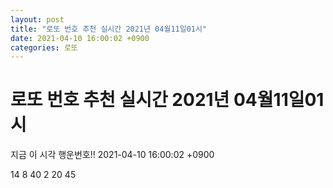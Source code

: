 ```yaml
---
layout: post
title: "로또 번호 추천 실시간 2021년 04월11일01시"
date: 2021-04-10 16:00:02 +0900
categories: 로또
---
```


# 로또 번호 추천 실시간 2021년 04월11일01시

지금 이 시각 행운번호!! 2021-04-10 16:00:02 +0900

 14  8  40  2  20  45 

